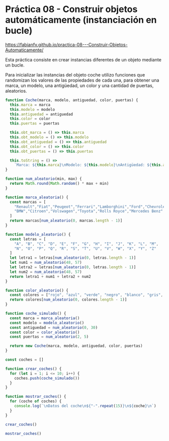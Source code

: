 # Práctica 08 - Construir objetos automáticamente (instanciación en bucle)

https://fabianfv.github.io/practica-08---Construir-Objetos-Automaticamente/

Esta práctica consiste en crear instancias diferentes de un objeto mediante un bucle.

Para inicializar las instancias del objeto coche utilizo funciones que randomizan los valores de las propiedades de cada una, para obtener una marca, un modelo, una antigüedad, un color y una cantidad de puertas, aleatorios.

```javascript
function Coche(marca, modelo, antiguedad, color, puertas) {
  this.marca = marca
  this.modelo = modelo
  this.antiguedad = antiguedad
  this.color = color
  this.puertas = puertas

  this.obt_marca = () => this.marca
  this.obt_modelo = () => this.modelo
  this.obt_antiguedad = () => this.antiguedad
  this.obt_color = () => this.color
  this.obt_puertas = () => this.puertas

  this.toString = () =>
    `Marca: ${this.marca}\nModelo: ${this.modelo}\nAntigüedad: ${this.antiguedad}\nColor: ${this.color}\nPuertas: ${this.puertas}`
}

function num_aleatorio(min, max) {
  return Math.round(Math.random() * max + min)
}

function marca_aleatoria() {
  const marcas = [
    "Renault","Fiat","Peugeot","Ferrari","Lamborghini","Ford","Chevrolet",
    "BMW","Citroen","Volswagen","Toyota","Rolls Royce","Mercedes Benz"
  ]
  return marcas[num_aleatorio(0, marcas.length - 1)]
}

function modelo_aleatorio() {
  const letras = [
    "A", "B", "C", "D", "E", "F", "G", "H", "I", "J", "K", "L", "M",
    "N", "O", "P", "Q", "R", "S", "T", "U", "V", "W", "X", "Y", "Z"
  ]
  let letra1 = letras[num_aleatorio(0, letras.length - 1)]
  let num1 = num_aleatorio(48, 57)
  let letra2 = letras[num_aleatorio(0, letras.length - 1)]
  let num2 = num_aleatorio(48, 57)
  return letra1 + num1 + letra2 + num2
}

function color_aleatorio() {
  const colores = ["rojo", "azul", "verde", "negro", "blanco", "gris", "amarillo", "naranja", "dorado"]
  return colores[num_aleatorio(0, colores.length - 1)]
}

function coche_simulado() {
  const marca = marca_aleatoria()
  const modelo = modelo_aleatorio()
  const antiguedad = num_aleatorio(0, 30)
  const color = color_aleatorio()
  const puertas = num_aleatorio(2, 5)

  return new Coche(marca, modelo, antiguedad, color, puertas)
}

const coches = []

function crear_coches() {
  for (let i = 1; i <= 10; i++) {
    coches.push(coche_simulado())
  }
}

function mostrar_coches() {
  for (coche of coches) {
    console.log(`\nDatos del coche\n${"-".repeat(15)}\n${coche}\n`)
  }
}

crear_coches()

mostrar_coches()
```
